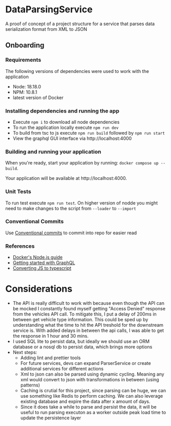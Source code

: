 # DataParsingService
A proof of concept of a project structure for a service that parses data serialization format from XML to JSON

## Onboarding

### Requirements
The following versions of dependencies were used to work with the application
- Node: 18.18.0
- NPM: 10.8.1
- latest version of Docker

### Installing dependencies and running the app
- Execute `npm i` to download all node dependencies
- To run the application locally execute `npm run dev`
- To build from tsc to js execute `npm run build` followed by `npm run start`
- View the graphql GUI interface via http://localhost:4000

### Building and running your application

When you're ready, start your application by running:
`docker compose up --build`.

Your application will be available at http://localhost:4000.

### Unit Tests

To run test execute `npm run test`. On higher version of nodde you might need to make changes to the script from `--loader` to `--import`

### Conventional Commits
Use [Conventional commits](https://www.conventionalcommits.org/en/v1.0.0/) to commit into repo for easier read

### References
* [Docker's Node.js guide](https://docs.docker.com/language/nodejs/)
* [Getting started with GraphQL](https://graphql.org/graphql-js/)
* [Converting JS to typescript](https://medium.com/@mhuckstepp/step-by-step-guide-to-convert-an-existing-express-node-js-backend-to-typescript-931e435ea95d)

# Considerations

- The API is really difficult to work with because even though the API can be mocked I constantly found myself getting "Access Denied" response from the vehicles API call. To mitigate this, I put a delay of 200ms in between get vehicle type information. This could be sped up by understanding what the time to hit the API treshold for the downstream service is. With added delays in between the api calls, I was able to get the response in 1 hour and 30 mins.
- I used SQL lite to persist data, but ideally we should use an ORM database or a nosql db to persist data, which brings more options
- Next steps:
    - Adding lint and prettier tools
    - For future services, devs can expand ParserService or create additional services for different actions
    - Xml to json can also be parsed using dynamic cycling. Meaning any xml would convert to json with transformations in between (using patterns)
    - Caching is crutial for this project, since parsing can be huge, we can use something like Redis to perform caching. We can also leverage existing database and expire the data after x amount of days.
    - Since it does take a while to parse and persist the data, it will be useful to run parsing executon as a worker outside peak load time to update the persistence layer